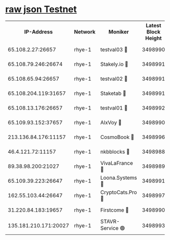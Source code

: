
[raw json Testnet](https://rpc-check.quickt.stavr.tech/quickt/rpc-quickt-result.json)
=


<table><tr><th>IP-Address</th><th>Network</th><th>Moniker</th><th>Latest Block Height</th><th>Earliest Block Height</th><th>Catching Up</th><th>Tx Index</th><th>Voting Power</th><th>Scan Time</th></tr><tr><td>65.108.2.27:26657</td><td>rhye-1</td><td>testval03 🔴</td><td>3498990</td><td>1</td><td>False</td><td>on</td><td>5002050</td><td>2023-12-07T12:02:12.917414497UTC</td></tr><tr><td>65.108.79.246:26674</td><td>rhye-1</td><td>Stakely.io 🔴</td><td>3498991</td><td>1</td><td>False</td><td>on</td><td>10</td><td>2023-12-07T12:02:15.428124593UTC</td></tr><tr><td>65.108.65.94:26657</td><td>rhye-1</td><td>testval02 🔴</td><td>3498991</td><td>1</td><td>False</td><td>on</td><td>5002050</td><td>2023-12-07T12:02:15.924561324UTC</td></tr><tr><td>65.108.204.119:31657</td><td>rhye-1</td><td>Staketab 🔴</td><td>3498991</td><td>1</td><td>False</td><td>on</td><td>9900</td><td>2023-12-07T12:02:18.759937765UTC</td></tr><tr><td>65.108.13.176:26657</td><td>rhye-1</td><td>testval01 🔴</td><td>3498992</td><td>1</td><td>False</td><td>on</td><td>9582010</td><td>2023-12-07T12:02:19.155183518UTC</td></tr><tr><td>65.109.93.152:37657</td><td>rhye-1</td><td>AlxVoy 🔴</td><td>3498990</td><td>433101</td><td>False</td><td>on</td><td>92921</td><td>2023-12-07T12:02:10.117730398UTC</td></tr><tr><td>213.136.84.176:11157</td><td>rhye-1</td><td>CosmoBook 🔴</td><td>3498996</td><td>1674001</td><td>False</td><td>off</td><td>1528057</td><td>2023-12-07T12:02:44.506119232UTC</td></tr><tr><td>46.4.121.72:11157</td><td>rhye-1</td><td>nkbblocks 🔴</td><td>3498988</td><td>1781001</td><td>False</td><td>on</td><td>81901</td><td>2023-12-07T12:02:01.228432022UTC</td></tr><tr><td>89.38.98.200:21027</td><td>rhye-1</td><td>VivaLaFrance 🔴</td><td>3498989</td><td>2863001</td><td>False</td><td>off</td><td>10000</td><td>2023-12-07T12:02:07.753229597UTC</td></tr><tr><td>65.109.39.223:26647</td><td>rhye-1</td><td>Loona.Systems 🔴</td><td>3498991</td><td>3287001</td><td>False</td><td>off</td><td>9949</td><td>2023-12-07T12:02:18.368931264UTC</td></tr><tr><td>162.55.103.44:26647</td><td>rhye-1</td><td>CryptoCats.Pro 🔴</td><td>3498997</td><td>3287001</td><td>False</td><td>off</td><td>9999</td><td>2023-12-07T12:02:48.912779373UTC</td></tr><tr><td>31.220.84.183:19657</td><td>rhye-1</td><td>Firstcome 🔴</td><td>3498990</td><td>3395933</td><td>False</td><td>off</td><td>732206</td><td>2023-12-07T12:02:12.552597334UTC</td></tr><tr><td>135.181.210.171:20027</td><td>rhye-1</td><td>STAVR-Service 🟢</td><td>3498993</td><td>3497001</td><td>False</td><td>on</td><td>0</td><td>2023-12-07T12:02:27.784948468UTC</td></tr></table>